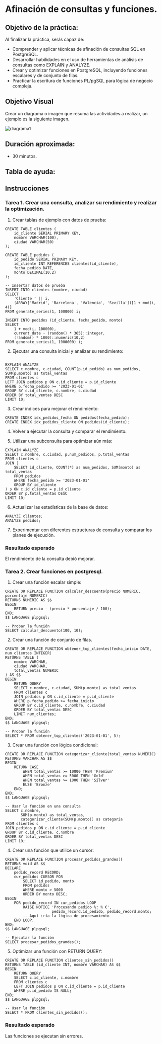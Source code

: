 # Afinación de consultas y funciones.

## Objetivo de la práctica:
Al finalizar la práctica, serás capaz de:
- Comprender y aplicar técnicas de afinación de consultas SQL en PostgreSQL.
- Desarrollar habilidades en el uso de herramientas de análisis de consultas como EXPLAIN y ANALYZE.
- Crear y optimizar funciones en PostgreSQL, incluyendo funciones escalares y de conjunto de filas.
- Practicar la escritura de funciones PL/pgSQL para lógica de negocio compleja.
## Objetivo Visual 
Crear un diagrama o imagen que resuma las actividades a realizar, un ejemplo es la siguiente imagen. 

![diagrama1](../images/cap5/img1.png)

## Duración aproximada:
- 30 minutos.

## Tabla de ayuda:

## Instrucciones 
<!-- Proporciona pasos detallados sobre cómo configurar y administrar sistemas, implementar soluciones de software, realizar pruebas de seguridad, o cualquier otro escenario práctico relevante para el campo de la tecnología de la información -->
### Tarea 1. Crear una consulta, analizar su rendimiento y realizar la optimización.
1. Crear tablas de ejemplo con datos de prueba:
```shell
CREATE TABLE clientes (
    id_cliente SERIAL PRIMARY KEY,
    nombre VARCHAR(100),
    ciudad VARCHAR(50)
);

CREATE TABLE pedidos (
    id_pedido SERIAL PRIMARY KEY,
    id_cliente INT REFERENCES clientes(id_cliente),
    fecha_pedido DATE,
    monto DECIMAL(10,2)
);

-- Insertar datos de prueba
INSERT INTO clientes (nombre, ciudad)
SELECT 
    'Cliente ' || i,
    (ARRAY['Madrid', 'Barcelona', 'Valencia', 'Sevilla'])[1 + mod(i, 4)]
FROM generate_series(1, 100000) i;

INSERT INTO pedidos (id_cliente, fecha_pedido, monto)
SELECT 
    1 + mod(i, 100000),
    current_date - (random() * 365)::integer,
    (random() * 1000)::numeric(10,2)
FROM generate_series(1, 1000000) i;
```

2. Ejecutar una consulta inicial y analizar su rendimiento:
```shell

EXPLAIN ANALYZE
SELECT c.nombre, c.ciudad, COUNT(p.id_pedido) as num_pedidos, SUM(p.monto) as total_ventas
FROM clientes c
LEFT JOIN pedidos p ON c.id_cliente = p.id_cliente
WHERE p.fecha_pedido >= '2023-01-01'
GROUP BY c.id_cliente, c.nombre, c.ciudad
ORDER BY total_ventas DESC
LIMIT 10;
```

3. Crear índices para mejorar el rendimiento:
```shell
CREATE INDEX idx_pedidos_fecha ON pedidos(fecha_pedido);
CREATE INDEX idx_pedidos_cliente ON pedidos(id_cliente);
```

4. Volver a ejecutar la consulta y comparar el rendimiento.

5. Utilizar una subconsulta para optimizar aún más:
```shell
EXPLAIN ANALYZE
SELECT c.nombre, c.ciudad, p.num_pedidos, p.total_ventas
FROM clientes c
JOIN (
    SELECT id_cliente, COUNT(*) as num_pedidos, SUM(monto) as total_ventas
    FROM pedidos
    WHERE fecha_pedido >= '2023-01-01'
    GROUP BY id_cliente
) p ON c.id_cliente = p.id_cliente
ORDER BY p.total_ventas DESC
LIMIT 10;
```

6. Actualizar las estadísticas de la base de datos:
```shell
ANALYZE clientes;
ANALYZE pedidos;
```

7. Experimentar con diferentes estructuras de consulta y comparar los planes de ejecución.

### Resultado esperado
El rendimiento de la consulta debió mejorar.

### Tarea 2. Crear funciones en postgresql.

1. Crear una función escalar simple:
```shell
CREATE OR REPLACE FUNCTION calcular_descuento(precio NUMERIC, porcentaje NUMERIC)
RETURNS NUMERIC AS $$
BEGIN
    RETURN precio - (precio * porcentaje / 100);
END;
$$ LANGUAGE plpgsql;
```
```shell
-- Probar la función
SELECT calcular_descuento(100, 10);
```

2. Crear una función de conjunto de filas.
```shell
CREATE OR REPLACE FUNCTION obtener_top_clientes(fecha_inicio DATE, num_clientes INTEGER)
RETURNS TABLE (
    nombre VARCHAR,
    ciudad VARCHAR,
    total_ventas NUMERIC
) AS $$
BEGIN
    RETURN QUERY
    SELECT c.nombre, c.ciudad, SUM(p.monto) as total_ventas
    FROM clientes c
    JOIN pedidos p ON c.id_cliente = p.id_cliente
    WHERE p.fecha_pedido >= fecha_inicio
    GROUP BY c.id_cliente, c.nombre, c.ciudad
    ORDER BY total_ventas DESC
    LIMIT num_clientes;
END;
$$ LANGUAGE plpgsql;
```

```shell
-- Probar la función
SELECT * FROM obtener_top_clientes('2023-01-01', 5);
```
3. Crear una función con lógica condicional:
```shell
CREATE OR REPLACE FUNCTION categorizar_cliente(total_ventas NUMERIC)
RETURNS VARCHAR AS $$
BEGIN
    RETURN CASE
        WHEN total_ventas >= 10000 THEN 'Premium'
        WHEN total_ventas >= 5000 THEN 'Gold'
        WHEN total_ventas >= 1000 THEN 'Silver'
        ELSE 'Bronze'
    END;
END;
$$ LANGUAGE plpgsql;
```
```shell
-- Usar la función en una consulta
SELECT c.nombre, 
       SUM(p.monto) as total_ventas, 
       categorizar_cliente(SUM(p.monto)) as categoria
FROM clientes c
JOIN pedidos p ON c.id_cliente = p.id_cliente
GROUP BY c.id_cliente, c.nombre
ORDER BY total_ventas DESC
LIMIT 10;
```
4. Crear una función que utilice un cursor:
```shell
CREATE OR REPLACE FUNCTION procesar_pedidos_grandes()
RETURNS void AS $$
DECLARE
    pedido_record RECORD;
    cur_pedidos CURSOR FOR 
        SELECT id_pedido, monto
        FROM pedidos
        WHERE monto > 5000
        ORDER BY monto DESC;
BEGIN
    FOR pedido_record IN cur_pedidos LOOP
        RAISE NOTICE 'Procesando pedido %: % €', 
                     pedido_record.id_pedido, pedido_record.monto;
        -- Aquí iría la lógica de procesamiento
    END LOOP;
END;
$$ LANGUAGE plpgsql;
```
```shell
-- Ejecutar la función
SELECT procesar_pedidos_grandes();
```

5. Optimizar una función con RETURN QUERY:
```shell
CREATE OR REPLACE FUNCTION clientes_sin_pedidos()
RETURNS TABLE (id_cliente INT, nombre VARCHAR) AS $$
BEGIN
    RETURN QUERY
    SELECT c.id_cliente, c.nombre
    FROM clientes c
    LEFT JOIN pedidos p ON c.id_cliente = p.id_cliente
    WHERE p.id_pedido IS NULL;
END;
$$ LANGUAGE plpgsql;

-- Usar la función
SELECT * FROM clientes_sin_pedidos();
```
### Resultado esperado
Las funciones se ejecutan sin errores.